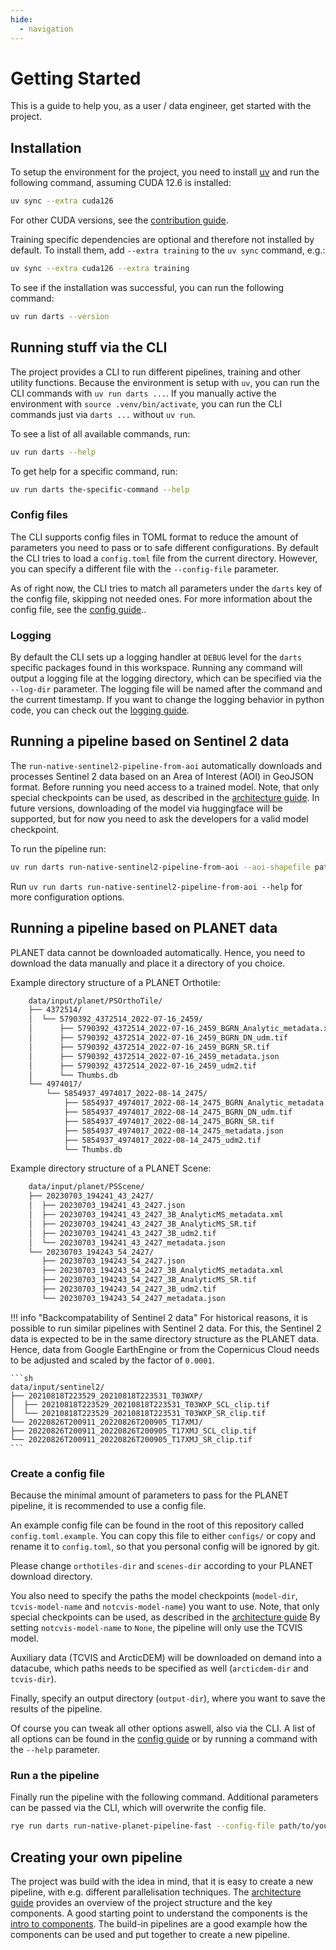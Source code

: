 ```yaml
---
hide:
  - navigation
---
```


# Getting Started

This is a guide to help you, as a user / data engineer, get started with the project.

## Installation

To setup the environment for the project, you need to install [uv](https://docs.astral.sh/uv/) and run the following command, assuming CUDA 12.6 is installed:

```sh
uv sync --extra cuda126
```

For other CUDA versions, see the [contribution guide](contribute.md).

Training specific dependencies are optional and therefore not installed by default.
To install them, add `--extra training` to the `uv sync` command, e.g.:

```sh
uv sync --extra cuda126 --extra training
```

To see if the installation was successful, you can run the following command:

```sh
uv run darts --version
```

## Running stuff via the CLI

The project provides a CLI to run different pipelines, training and other utility functions.
Because the environment is setup with `uv`, you can run the CLI commands with `uv run darts ...`.
If you manually active the environment with `source .venv/bin/activate`, you can run the CLI commands just via `darts ...` without `uv run`.

To see a list of all available commands, run:

```sh
uv run darts --help
```

To get help for a specific command, run:

```sh
uv run darts the-specific-command --help
```

### Config files

The CLI supports config files in TOML format to reduce the amount of parameters you need to pass or to safe different configurations.
By default the CLI tries to load a `config.toml` file from the current directory.
However, you can specify a different file with the `--config-file` parameter.

As of right now, the CLI tries to match all parameters under the `darts` key of the config file, skipping not needed ones.
For more information about the config file,  see the [config guide](dev/config.md)..

### Logging

By default the CLI sets up a logging handler at `DEBUG` level for the `darts` specific packages found in this workspace.
Running any command will output a logging file at the logging directory, which can be specified via the `--log-dir` parameter.
The logging file will be named after the command and the current timestamp.
If you want to change the logging behavior in python code, you can check out the [logging guide](dev/logging.md).

## Running a pipeline based on Sentinel 2 data

The `run-native-sentinel2-pipeline-from-aoi` automatically downloads and processes Sentinel 2 data based on an Area of Interest (AOI) in GeoJSON format.
Before running you need access to a trained model.
Note, that only special checkpoints can be used, as described in the [architecture guide](dev/arch.md).
In future versions, downloading of the model via huggingface will be supported, but for now you need to ask the developers for a valid model checkpoint.

To run the pipeline run:

```sh
uv run darts run-native-sentinel2-pipeline-from-aoi --aoi-shapefile path/to/your/aoi.geojson --model-file path/to/your/model/checkpoint --start-date 2024-07 --end-date 2024-09
```

Run `uv run darts run-native-sentinel2-pipeline-from-aoi --help` for more configuration options.

## Running a pipeline based on PLANET data

PLANET data cannot be downloaded automatically.
Hence, you need to download the data manually and place it a directory of you choice.

Example directory structure of a PLANET Orthotile:

```sh
    data/input/planet/PSOrthoTile/
    ├── 4372514/
    │  └── 5790392_4372514_2022-07-16_2459/
    │      ├── 5790392_4372514_2022-07-16_2459_BGRN_Analytic_metadata.xml
    │      ├── 5790392_4372514_2022-07-16_2459_BGRN_DN_udm.tif
    │      ├── 5790392_4372514_2022-07-16_2459_BGRN_SR.tif
    │      ├── 5790392_4372514_2022-07-16_2459_metadata.json
    │      ├── 5790392_4372514_2022-07-16_2459_udm2.tif
    │      └── Thumbs.db
    └── 4974017/
        └── 5854937_4974017_2022-08-14_2475/
            ├── 5854937_4974017_2022-08-14_2475_BGRN_Analytic_metadata.xml
            ├── 5854937_4974017_2022-08-14_2475_BGRN_DN_udm.tif
            ├── 5854937_4974017_2022-08-14_2475_BGRN_SR.tif
            ├── 5854937_4974017_2022-08-14_2475_metadata.json
            ├── 5854937_4974017_2022-08-14_2475_udm2.tif
            └── Thumbs.db
```

Example directory structure of a PLANET Scene:

```sh
    data/input/planet/PSScene/
    ├── 20230703_194241_43_2427/
    │  ├── 20230703_194241_43_2427.json
    │  ├── 20230703_194241_43_2427_3B_AnalyticMS_metadata.xml
    │  ├── 20230703_194241_43_2427_3B_AnalyticMS_SR.tif
    │  ├── 20230703_194241_43_2427_3B_udm2.tif
    │  └── 20230703_194241_43_2427_metadata.json
    └── 20230703_194243_54_2427/
       ├── 20230703_194243_54_2427.json
       ├── 20230703_194243_54_2427_3B_AnalyticMS_metadata.xml
       ├── 20230703_194243_54_2427_3B_AnalyticMS_SR.tif
       ├── 20230703_194243_54_2427_3B_udm2.tif
       └── 20230703_194243_54_2427_metadata.json
```

!!! info "Backcompatability of Sentinel 2 data"
    For historical reasons, it is possible to run similar pipelines with Sentinel 2 data.
    For this, the Sentinel 2 data is expected to be in the same directory structure as the PLANET data.
    Hence, data from Google EarthEngine or from the Copernicus Cloud needs to be adjusted and scaled by the factor of `0.0001`.

    ```sh
    data/input/sentinel2/
    ├── 20210818T223529_20210818T223531_T03WXP/
    │  ├── 20210818T223529_20210818T223531_T03WXP_SCL_clip.tif
    │  └── 20210818T223529_20210818T223531_T03WXP_SR_clip.tif
    └── 20220826T200911_20220826T200905_T17XMJ/
    ├── 20220826T200911_20220826T200905_T17XMJ_SCL_clip.tif
    └── 20220826T200911_20220826T200905_T17XMJ_SR_clip.tif
    ```

### Create a config file

Because the minimal amount of parameters to pass for the PLANET pipeline, it is recommended to use a config file.

An example config file can be found in the root of this repository called `config.toml.example`.
You can copy this file to either `configs/` or copy and rename it to `config.toml`, so that you personal config will be ignored by git.

Please change  `orthotiles-dir` and `scenes-dir` according to your PLANET download directory.

You also need to specify the paths the model checkpoints (`model-dir`, `tcvis-model-name` and `notcvis-model-name`) you want to use.
Note, that only special checkpoints can be used, as described in the [architecture guide](dev/arch.md)
By setting `notcvis-model-name` to `None`, the pipeline will only use the TCVIS model.

Auxiliary data (TCVIS and ArcticDEM) will be downloaded on demand into a datacube, which paths needs to be specified as well (`arcticdem-dir` and `tcvis-dir`).

Finally, specify an output directory (`output-dir`), where you want to save the results of the pipeline.

Of course you can tweak all other options aswell, also via the CLI.
A list of all options can be found in the [config guide](dev/config.md) or by running a command with the `--help` parameter.

### Run a the pipeline

Finally run the pipeline with the following command. Additional parameters can be passed via the CLI, which will overwrite the config file.

```sh
rye run darts run-native-planet-pipeline-fast --config-file path/to/your/config.toml
```

## Creating your own pipeline

The project was build with the idea in mind, that it is easy to create a new pipeline, with e.g. different parallelisation techniques.
The [architecture guide](dev/arch.md) provides an overview of the project structure and the key components.
A good starting point to understand the components is the [intro to components](components/intro.md).
The build-in pipelines are a good example how the components can be used and put together to create a new pipeline.
